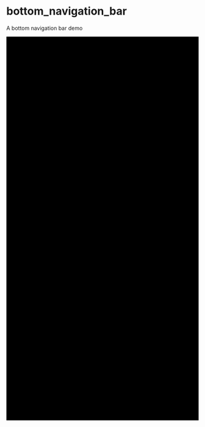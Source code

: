 # bottom_navigation_bar

A bottom navigation bar demo

![bottom_navigation_bar](./bottom_navigation_bar.gif)